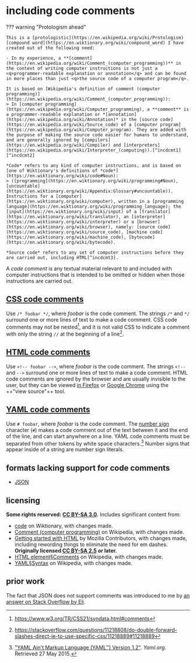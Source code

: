 # including code comments

??? warning "Protologism ahead"
    
    This is a [protologistic](https://en.wikipedia.org/wiki/Protologism) [compound word](https://en.wiktionary.org/wiki/compound_word) I have created out of the following need:
    
    - In my experience, a **[comment](https://en.wikipedia.org/wiki/Comment_(computer_programming))** in the context of writing computer instructions is not just a <q>programmer-readable explanation or annotation</q> and can be found in more places than just <q>the source code of a computer program</q>.
    
    It is based on [Wikipedia's definition of comment (computer programming)](https://en.wikipedia.org/wiki/Comment_(computer_programming)):
    > In [computer programming](https://en.wikipedia.org/wiki/Computer_programming), a **comment** is a programmer-readable explanation or *[annotation](https://en.wikipedia.org/wiki/Annotation)* in the [source code](https://en.wikipedia.org/wiki/Source_code) of a [computer program](https://en.wikipedia.org/wiki/Computer_program). They are added with the purpose of making the source code easier for humans to understand, and are generally ignored by [compilers](https://en.wikipedia.org/wiki/Compiler) and [interpreters](https://en.wikipedia.org/wiki/Interpreter_(computing)).[^incdcmt1] [^incdcmt2]
    
    *Code* refers to any kind of computer instructions, and is based on [one of Wiktionary's definitions of *code*](https://en.wiktionary.org/wiki/code#Noun):
    > ([programming](https://en.wiktionary.org/wiki/programming#Noun), [uncountable](https://en.wiktionary.org/wiki/Appendix:Glossary#uncountable)). Instructions for a [computer](https://en.wiktionary.org/wiki/computer), written in a [programming language](https://en.wiktionary.org/wiki/programming_language); the [input](https://en.wiktionary.org/wiki/input) of a [translator](https://en.wiktionary.org/wiki/translator), an [interpreter](https://en.wiktionary.org/wiki/interpreter) or a [browser](https://en.wiktionary.org/wiki/browser), namely: [source code](https://en.wiktionary.org/wiki/source_code), [machine code](https://en.wiktionary.org/wiki/machine_code), [bytecode](https://en.wiktionary.org/wiki/bytecode).
    
    *Source code* refers to any set of computer instructions before they are carried out, including HTML[^incdcmt3].

A *code comment* is any textual material relevant to and included with computer instructions that is intended to be omitted or hidden when those instructions are carried out.

## [CSS code comments]
Use `/* foobar */`, where *foobar* is the code comment. The strings `/*` and `*/` surround one or more lines of text to make a code comment. CSS code comments may not be nested[^incdcmt4], and it is not valid CSS to indicate a comment with only the string `//` at the beginning of a line[^incdcmt5].

## [HTML code comments]
Use `<!-- foobar -->`, where *foobar* is the code comment. The strings `<!--` and `-->` surround one or more lines of text to make a code comment. HTML code comments are ignored by the browser and are usually invisible to the user, but they can be viewed [in Firefox](https://developer.mozilla.org/en-US/docs/Tools/View_source) or [Google Chrome](https://support.google.com/surveys/answer/6172725?hl=en) using the ++"view source"++ tool.

## [YAML code comments]
Use `# foobar`, where *foobar* is the code comment. The [number sign](https://en.wikipedia.org/wiki/Number_sign) character (`#`) makes a code comment out of the text between it and the end of the line, and can start anywhere on a line. YAML code comments must be separated from other tokens by white space characters.[^incdcmt6] Number signs that appear inside of a string are number sign literals.

## formats lacking support for code comments

- [JSON](https://json.org/)

## licensing
**Some rights reserved: [CC BY-SA 3.0](https://creativecommons.org/licenses/by-sa/3.0/).** Includes significant content from:

- [code](https://en.wiktionary.org/w/index.php?title=code&oldid=51126382) on Wiktionary, with changes made.
- [Comment (computer programming)](https://en.wikipedia.org/w/index.php?title=Comment_(computer_programming)&oldid=875338006) on Wikipedia, with changes made.
- [Getting started with HTML](https://developer.mozilla.org/en-US/docs/Learn/HTML/Introduction_to_HTML/Getting_started$revision/1436132) by Mozilla Contributors, with changes made, including rewording things to eliminate the need for em dashes. **Originally licensed [CC BY-SA 2.5](https://creativecommons.org/licenses/by-sa/2.5/) or later.**
- [HTML element§Comments](https://en.wikipedia.org/w/index.php?title=HTML_element&oldid=874852200) on Wikipedia, with changes made.
- [YAML§Syntax](https://en.wikipedia.org/wiki/YAML#Syntax) on Wikipedia, with changes made.

## prior work
The fact that JSON does not support comments was introduced to me by [an answer on Stack Overflow by Eli](https://stackoverflow.com/questions/244777/can-comments-be-used-in-json/244858#244858).

[^incdcmt1]: Source code can be divided into *program code* (which consists of machine-translatable instructions); and *comments* (which include human-readable notes and other kinds of annotations in support of the program code).Penny Grubb, Armstrong Takang (2003). *Software Maintenance: Concepts and Practice*. World Scientific. pp. 7, plese start120--121. [ISBN](https://en.wikipedia.org/wiki/International_Standard_Book_Number) [981-238-426-X](https://en.wikipedia.org/wiki/Special:BookSources/981-238-426-X).
[^incdcmt2]: For purposes of this article, programming language comments are treated as indistinct from comments that appear in [markup languages](https://en.wikipedia.org/wiki/Markup_language), [configuration files](https://en.wikipedia.org/wiki/Configuration_file) and other similar contexts. Moreover, markup language is often closely integrated with programming language code, especially in the context of [code generation](https://en.wikipedia.org/wiki/Automatic_programming). See e.g., Ganguli, Madhushree (2002). *Making Use of Jsp*. New York: Wiley. [ISBN](https://en.wikipedia.org/wiki/International_Standard_Book_Number) [0-471-21974-6](https://en.wikipedia.org/wiki/Special:BookSources/0-471-21974-6).
[^incdcmt3]: https://support.google.com/surveys/answer/6172725?hl=en
[^incdcmt4]: https://www.w3.org/TR/CSS21/syndata.html#comments
[^incdcmt5]: https://stackoverflow.com/questions/11218808/do-double-forward-slashes-direct-ie-to-use-specific-css/11218889#11218889
[^incdcmt6]: ["YAML Ain't Markup Language (YAML™) Version 1.2"](http://www.yaml.org/spec/1.2/spec.html#id2780069). *Yaml.org*. Retrieved 27 May 2015.

[CSS code comments]: https://developer.mozilla.org/en-US/docs/Web/CSS/Comments
[HTML code comments]: https://en.wikipedia.org/wiki/HTML_element#Comments
[YAML code comments]: https://yaml.org/spec/1.2/spec.html#id2780069
